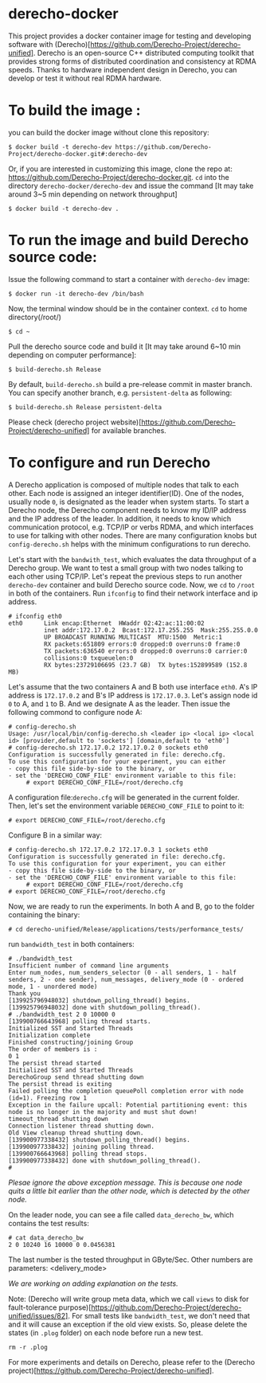 # derecho-docker
This project provides a docker container image for testing and developing software with (Derecho)[https://github.com/Derecho-Project/derecho-unified]. Derecho is an open-source C++ distributed computing toolkit that provides strong forms of distributed coordination and consistency at RDMA speeds. Thanks to hardware independent design in Derecho, you can develop or test it without real RDMA hardware.

# To build the image :
you can build the docker image without clone this repository:
```
$ docker build -t derecho-dev https://github.com/Derecho-Project/derecho-docker.git#:derecho-dev
```
Or, if you are interested in customizing this image, clone the repo at: https://github.com/Derecho-Project/derecho-docker.git.
`cd` into the directory `derecho-docker/derecho-dev` and issue the command [It may take around 3~5 min depending on network throughput]
```
$ docker build -t derecho-dev .
```
# To run the image and build Derecho source code:
Issue the following command to start a container with `derecho-dev` image:
```
$ docker run -it derecho-dev /bin/bash
```
Now, the terminal window should be in the container context. `cd` to home directory(/root/)
```
$ cd ~
```
Pull the derecho source code and build it [It may take around 6~10 min depending on computer performance]:
```
$ build-derecho.sh Release
```
By default, `build-derecho.sh` build a pre-release commit in master branch. You can specify another branch, e.g. `persistent-delta` as following:
```
$ build-derecho.sh Release persistent-delta
```
Please check (derecho project website)[https://github.com/Derecho-Project/derecho-unified] for available branches.

# To configure and run Derecho
A Derecho application is composed of multiple nodes that talk to each other. Each node is assigned an integer identifier(ID). One of the nodes, usually node `0`, is designated as the leader when system starts. To start a Derecho node, the Derecho component needs to know my ID/IP address and the IP address of the leader. In addition, it needs to know which communication protocol, e.g. TCP/IP or verbs RDMA, and which interfaces to use for talking with other nodes. There are many configuration knobs but
`config-derecho.sh` helps with the minimum configurations to run derecho.

Let's start with the `bandwith_test`, which evaluates the data throughput of a Derecho group. We want to test a small group with two nodes talking to each other using TCP/IP. Let's repeat the previous steps to run another `derecho-dev` container and build Derecho source code. Now, we `cd` to `/root` in both of the containers. Run `ifconfig` to find their network interface and ip address.
```
# ifconfig eth0
eth0      Link encap:Ethernet  HWaddr 02:42:ac:11:00:02  
          inet addr:172.17.0.2  Bcast:172.17.255.255  Mask:255.255.0.0
          UP BROADCAST RUNNING MULTICAST  MTU:1500  Metric:1
          RX packets:651809 errors:0 dropped:0 overruns:0 frame:0
          TX packets:636540 errors:0 dropped:0 overruns:0 carrier:0
          collisions:0 txqueuelen:0 
          RX bytes:23729106695 (23.7 GB)  TX bytes:152899589 (152.8 MB)
```
Let's assume that the two containers A and B both use interface `eth0`. A's IP address is `172.17.0.2` and B's IP address is `172.17.0.3`. Let's assign node id `0` to A, and `1` to B. And we designate A as the leader. Then issue the following commond to configure node A:
```
# config-derecho.sh
Usage: /usr/local/bin/config-derecho.sh <leader ip> <local ip> <local id> [provider,default to 'sockets'] [domain,default to 'eth0']
# config-derecho.sh 172.17.0.2 172.17.0.2 0 sockets eth0
Configuration is successfully generated in file: derecho.cfg.
To use this configuration for your experiment, you can either
- copy this file side-by-side to the binary, or
- set the 'DERECHO_CONF_FILE' environment variable to this file:
     # export DERECHO_CONF_FILE=/root/derecho.cfg
```
A configuration file:`derecho.cfg` will be generated in the current folder. Then, let's set the environment variable `DERECHO_CONF_FILE` to point to it:

```
# export DERECHO_CONF_FILE=/root/derecho.cfg
```

Configure B in a similar way:
```
# config-derecho.sh 172.17.0.2 172.17.0.3 1 sockets eth0
Configuration is successfully generated in file: derecho.cfg.
To use this configuration for your experiment, you can either
- copy this file side-by-side to the binary, or
- set the 'DERECHO_CONF_FILE' environment variable to this file:
     # export DERECHO_CONF_FILE=/root/derecho.cfg
# export DERECHO_CONF_FILE=/root/derecho.cfg
```

Now, we are ready to run the experiments. In both A and B, go to the folder containing the binary:
```
# cd derecho-unified/Release/applications/tests/performance_tests/
```
run `bandwidth_test` in both containers:
```
# ./bandwidth_test
Insufficient number of command line arguments
Enter num_nodes, num_senders_selector (0 - all senders, 1 - half senders, 2 - one sender), num_messages, delivery_mode (0 - ordered mode, 1 - unordered mode)
Thank you
[139925796948032] shutdown_polling_thread() begins.
[139925796948032] done with shutdown_polling_thread().
# ./bandwidth_test 2 0 10000 0
[139900766643968] polling thread starts.
Initialized SST and Started Threads
Initialization complete
Finished constructing/joining Group
The order of members is :
0 1 
The persist thread started
Initialized SST and Started Threads
DerechoGroup send thread shutting down
The persist thread is exiting
Failed polling the completion queuePoll completion error with node (id=1). Freezing row 1
Exception in the failure upcall: Potential partitioning event: this node is no longer in the majority and must shut down!
timeout_thread shutting down
Connection listener thread shutting down.
Old View cleanup thread shutting down.
[139900977338432] shutdown_polling_thread() begins.
[139900977338432] joining polling thread.
[139900766643968] polling thread stops.
[139900977338432] done with shutdown_polling_thread().
# 
```
_Plesae ignore the above exception message. This is because one node quits a little bit earlier than the other node, which is detected by the other node._

On the leader node, you can see a file called `data_derecho_bw`, which contains the test results:
```
# cat data_derecho_bw
2 0 10240 16 10000 0 0.0456381
```
The last number is the tested throughput in GByte/Sec. Other numbers are parameters: <number of nodes> <sender selector> <message size> <window size> <number of messages> <delivery_mode>
  
_We are working on adding explanation on the tests._

Note: (Derecho will write group meta data, which we call `views` to disk for fault-tolerance purpose)[https://github.com/Derecho-Project/derecho-unified/issues/82]. For small tests like `bandwidth_test`, we don't need that and it will cause an exception if the old view exists. So, please delete the states (in `.plog` folder) on each node before run a new test.
```
rm -r .plog
```

For more experiments and details on Derecho, please refer to the (Derecho project)[https://github.com/Derecho-Project/derecho-unified].
